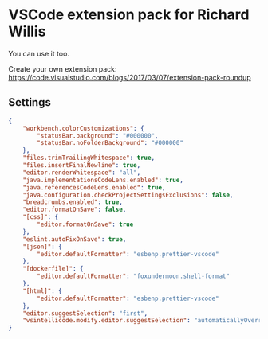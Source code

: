 # VSCode extension pack for Richard Willis

You can use it too.

Create your own extension pack: https://code.visualstudio.com/blogs/2017/03/07/extension-pack-roundup

## Settings

```json
{
    "workbench.colorCustomizations": {
        "statusBar.background": "#000000",
        "statusBar.noFolderBackground": "#000000"
    },
    "files.trimTrailingWhitespace": true,
    "files.insertFinalNewline": true,
    "editor.renderWhitespace": "all",
    "java.implementationsCodeLens.enabled": true,
    "java.referencesCodeLens.enabled": true,
    "java.configuration.checkProjectSettingsExclusions": false,
    "breadcrumbs.enabled": true,
    "editor.formatOnSave": false,
    "[css]": {
        "editor.formatOnSave": true
    },
    "eslint.autoFixOnSave": true,
    "[json]": {
        "editor.defaultFormatter": "esbenp.prettier-vscode"
    },
    "[dockerfile]": {
        "editor.defaultFormatter": "foxundermoon.shell-format"
    },
    "[html]": {
        "editor.defaultFormatter": "esbenp.prettier-vscode"
    },
    "editor.suggestSelection": "first",
    "vsintellicode.modify.editor.suggestSelection": "automaticallyOverrodeDefaultValue"
}
```
